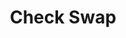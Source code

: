 ---
title: Check Swap
slug: check-swap
updated-on: '2024-05-30T13:44:31.749Z'
created-on: '2024-05-30T13:41:46.671Z'
published-on: '2024-05-30T13:54:32.469Z'
f_city-state-2:
- cms/city/lakewood-co.md
- cms/city/monticello-ky.md
- cms/city/glasgow-ky.md
- cms/city/somerset-ky.md
f_locations:
- cms/payday-loan/check-swap-14075.md
- cms/payday-loan/check-swap-14076.md
- cms/payday-loan/check-swap-14077.md
- cms/payday-loan/check-swap-14078.md
f_states:
- cms/state/colorado.md
- cms/state/kentucky.md
layout: '[company].html'
tags: company
---